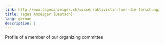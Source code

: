 ```yaml
---
link: http://www.tagesanzeiger.ch/wissen/aktivistin-fuer-die-forschung/story/10355368
title: Tages Anzeiger [Deutsch]
lang: german
description: |
---
```

  Profile of a member of our organizing committee

